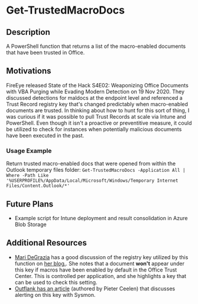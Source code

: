 # Get-TrustedMacroDocs
## Description
A PowerShell function that returns a list of the macro-enabled documents that have been trusted in Office.

## Motivations
FireEye released State of the Hack S4E02: Weaponizing Office Documents with VBA Purging while Evading Modern Detection on 19 Nov 2020. They discussed detections for maldocs at the endpoint level and referenced a Trust Record registry key that's changed predictably when macro-enabled documents are trusted. In thinking about how to hunt for this sort of thing, I was curious if it was possible to pull Trust Records at scale via Intune and PowerShell. Even though it isn't a proactive or preventitive measure, it could be utilized to check for instances when potentially malicious documents have been executed in the past.  

### Usage Example
Return trusted macro-enabled docs that were opened from within the Outlook temporary files folder:
    ``Get-TrustedMacroDocs -Application All | Where -Path Like '%USERPROFILE%/AppData/Local/Microsoft/Windows/Temporary Internet Files/Content.Outlook/*'``

## Future Plans
- Example script for Intune deployment and result consolidation in Azure Blob Storage

## Additional Resources
* [Mari DeGrazia](https://twitter.com/maridegrazia) has a good discussion of the registry key utilized by this function on [her blog.](http://az4n6.blogspot.com/2016/02/more-on-trust-records-macros-and.html). She notes that a document **won't** appear under this key if macros have been enabled by default in the Office Trust Center. This is controlled per application, and she highlights a key that can be used to check this setting. 
* [Outflank has an article](https://outflank.nl/blog/2018/01/16/hunting-for-evil-detect-macros-being-executed/) (authored by Pieter Ceelen) that discusses alerting on this key with Sysmon. 
